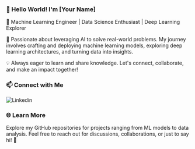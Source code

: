 ### 👋 Hello World! I'm [Your Name]

🚀 Machine Learning Engineer | Data Science Enthusiast | Deep Learning Explorer

🔧 Passionate about leveraging AI to solve real-world problems. My journey involves crafting and deploying machine learning models, exploring deep learning architectures, and turning data into insights.

💡 Always eager to learn and share knowledge. Let's connect, collaborate, and make an impact together!

### 📫 Connect with Me

![Linkedin](https://img.shields.io/badge/LinkedIn-0077B5?style=for-the-badge&logo=linkedin&logoColor=white)


### 🌐 Learn More

Explore my GitHub repositories for projects ranging from ML models to data analysis. Feel free to reach out for discussions, collaborations, or just to say hi! 🌟
